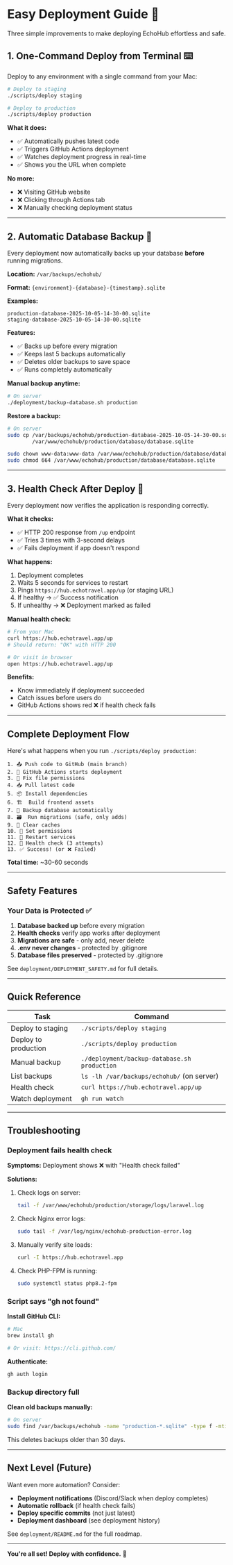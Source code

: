 # Easy Deployment Guide 🚀

Three simple improvements to make deploying EchoHub effortless and safe.

## 1. One-Command Deploy from Terminal ⌨️

Deploy to any environment with a single command from your Mac:

```bash
# Deploy to staging
./scripts/deploy staging

# Deploy to production
./scripts/deploy production
```

**What it does:**
- ✅ Automatically pushes latest code
- ✅ Triggers GitHub Actions deployment
- ✅ Watches deployment progress in real-time
- ✅ Shows you the URL when complete

**No more:**
- ❌ Visiting GitHub website
- ❌ Clicking through Actions tab
- ❌ Manually checking deployment status

---

## 2. Automatic Database Backup 💾

Every deployment now automatically backs up your database **before** running migrations.

**Location:** `/var/backups/echohub/`

**Format:** `{environment}-{database}-{timestamp}.sqlite`

**Examples:**
```
production-database-2025-10-05-14-30-00.sqlite
staging-database-2025-10-05-14-30-00.sqlite
```

**Features:**
- ✅ Backs up before every migration
- ✅ Keeps last 5 backups automatically
- ✅ Deletes older backups to save space
- ✅ Runs completely automatically

**Manual backup anytime:**
```bash
# On server
./deployment/backup-database.sh production
```

**Restore a backup:**
```bash
# On server
sudo cp /var/backups/echohub/production-database-2025-10-05-14-30-00.sqlite \
        /var/www/echohub/production/database/database.sqlite

sudo chown www-data:www-data /var/www/echohub/production/database/database.sqlite
sudo chmod 664 /var/www/echohub/production/database/database.sqlite
```

---

## 3. Health Check After Deploy 🏥

Every deployment now verifies the application is responding correctly.

**What it checks:**
- ✅ HTTP 200 response from `/up` endpoint
- ✅ Tries 3 times with 3-second delays
- ✅ Fails deployment if app doesn't respond

**What happens:**
1. Deployment completes
2. Waits 5 seconds for services to restart
3. Pings `https://hub.echotravel.app/up` (or staging URL)
4. If healthy → ✅ Success notification
5. If unhealthy → ❌ Deployment marked as failed

**Manual health check:**
```bash
# From your Mac
curl https://hub.echotravel.app/up
# Should return: "OK" with HTTP 200

# Or visit in browser
open https://hub.echotravel.app/up
```

**Benefits:**
- Know immediately if deployment succeeded
- Catch issues before users do
- GitHub Actions shows red ❌ if health check fails

---

## Complete Deployment Flow

Here's what happens when you run `./scripts/deploy production`:

```
1. 📤 Push code to GitHub (main branch)
2. 🤖 GitHub Actions starts deployment
3. 🔧 Fix file permissions
4. 📥 Pull latest code
5. 📦 Install dependencies
6. 🏗️  Build frontend assets
7. 💾 Backup database automatically
8. 🗃️  Run migrations (safe, only adds)
9. 🧹 Clear caches
10. 🔐 Set permissions
11. 🔄 Restart services
12. 🏥 Health check (3 attempts)
13. ✅ Success! (or ❌ Failed)
```

**Total time:** ~30-60 seconds

---

## Safety Features

### Your Data is Protected ✅

1. **Database backed up** before every migration
2. **Health checks** verify app works after deployment
3. **Migrations are safe** - only add, never delete
4. **.env never changes** - protected by .gitignore
5. **Database files preserved** - protected by .gitignore

See `deployment/DEPLOYMENT_SAFETY.md` for full details.

---

## Quick Reference

| Task | Command |
|------|---------|
| Deploy to staging | `./scripts/deploy staging` |
| Deploy to production | `./scripts/deploy production` |
| Manual backup | `./deployment/backup-database.sh production` |
| List backups | `ls -lh /var/backups/echohub/` (on server) |
| Health check | `curl https://hub.echotravel.app/up` |
| Watch deployment | `gh run watch` |

---

## Troubleshooting

### Deployment fails health check

**Symptoms:** Deployment shows ❌ with "Health check failed"

**Solutions:**
1. Check logs on server:
   ```bash
   tail -f /var/www/echohub/production/storage/logs/laravel.log
   ```

2. Check Nginx error logs:
   ```bash
   sudo tail -f /var/log/nginx/echohub-production-error.log
   ```

3. Manually verify site loads:
   ```bash
   curl -I https://hub.echotravel.app
   ```

4. Check PHP-FPM is running:
   ```bash
   sudo systemctl status php8.2-fpm
   ```

### Script says "gh not found"

**Install GitHub CLI:**
```bash
# Mac
brew install gh

# Or visit: https://cli.github.com/
```

**Authenticate:**
```bash
gh auth login
```

### Backup directory full

**Clean old backups manually:**
```bash
# On server
sudo find /var/backups/echohub -name "production-*.sqlite" -type f -mtime +30 -delete
```

This deletes backups older than 30 days.

---

## Next Level (Future)

Want even more automation? Consider:

- **Deployment notifications** (Discord/Slack when deploy completes)
- **Automatic rollback** (if health check fails)
- **Deploy specific commits** (not just latest)
- **Deployment dashboard** (see deployment history)

See `deployment/README.md` for the full roadmap.

---

**You're all set! Deploy with confidence.** 🎉

